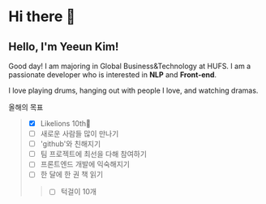 # Hi there 👋

<!--
**kye1115z/kye1115z** is a ✨ _special_ ✨ repository because its `README.md` (this file) appears on your GitHub profile.

Here are some ideas to get you started:

- 🔭 I’m currently working on ...
- 🌱 I’m currently learning ...
- 👯 I’m looking to collaborate on ...
- 🤔 I’m looking for help with ...
- 💬 Ask me about ...
- 📫 How to reach me: ...
- 😄 Pronouns: ...
- ⚡ Fun fact: ...
-->
<h2>Hello, I'm Yeeun Kim!</h2>


Good day!
I am majoring in Global Business&Technology at HUFS. I am a passionate developer who is interested in **NLP** and **Front-end**.


I love playing drums, hanging out with people I love, and watching dramas.


올해의 목표
>- [x] Likelions 10th🦁
>- [ ] 새로운 사람들 많이 만나기
>- [ ] 'github'와 친해지기
>- [ ] 팀 프로젝트에 최선을 다해 참여하기
>- [ ] 프론트엔드 개발에 익숙해지기
>- [ ] 한 달에 한 권 책 읽기
>>- [ ] 턱걸이 10개


